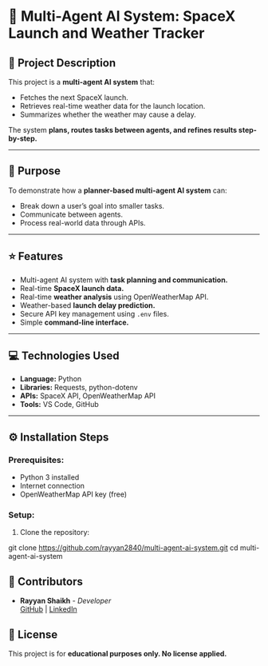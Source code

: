 # 🚀 Multi-Agent AI System: SpaceX Launch and Weather Tracker

## 📄 Project Description
This project is a **multi-agent AI system** that:
- Fetches the next SpaceX launch.
- Retrieves real-time weather data for the launch location.
- Summarizes whether the weather may cause a delay.

The system **plans, routes tasks between agents, and refines results step-by-step.**

---

## 🎯 Purpose
To demonstrate how a **planner-based multi-agent AI system** can:
- Break down a user’s goal into smaller tasks.
- Communicate between agents.
- Process real-world data through APIs.

---

## ⭐ Features
- Multi-agent AI system with **task planning and communication.**
- Real-time **SpaceX launch data.**
- Real-time **weather analysis** using OpenWeatherMap API.
- Weather-based **launch delay prediction.**
- Secure API key management using `.env` files.
- Simple **command-line interface.**

---

## 💻 Technologies Used
- **Language:** Python
- **Libraries:** Requests, python-dotenv
- **APIs:** SpaceX API, OpenWeatherMap API
- **Tools:** VS Code, GitHub

---

## ⚙️ Installation Steps
### Prerequisites:
- Python 3 installed
- Internet connection
- OpenWeatherMap API key (free)

### Setup:
1. Clone the repository:

git clone https://github.com/rayyan2840/multi-agent-ai-system.git
cd multi-agent-ai-system

## 🤝 Contributors

- **Rayyan Shaikh** - *Developer*  
  [GitHub](https://github.com/your-github-rayyan2840) | [LinkedIn](www.linkedin.com/in/rayyan-shaikh-351300364)

## 📝 License

This project is for **educational purposes only. No license applied.**
